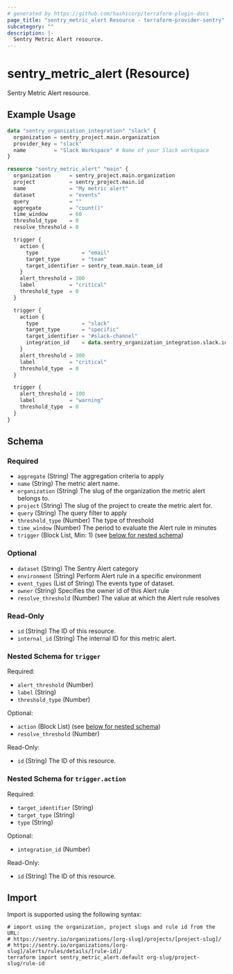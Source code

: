 ```yaml
---
# generated by https://github.com/hashicorp/terraform-plugin-docs
page_title: "sentry_metric_alert Resource - terraform-provider-sentry"
subcategory: ""
description: |-
  Sentry Metric Alert resource.
---
```


# sentry_metric_alert (Resource)

Sentry Metric Alert resource.

## Example Usage

```terraform
data "sentry_organization_integration" "slack" {
  organization = sentry_project.main.organization
  provider_key = "slack"
  name         = "Slack Workspace" # Name of your Slack workspace
}

resource "sentry_metric_alert" "main" {
  organization      = sentry_project.main.organization
  project           = sentry_project.main.id
  name              = "My metric alert"
  dataset           = "events"
  query             = ""
  aggregate         = "count()"
  time_window       = 60
  threshold_type    = 0
  resolve_threshold = 0

  trigger {
    action {
      type              = "email"
      target_type       = "team"
      target_identifier = sentry_team.main.team_id
    }
    alert_threshold = 300
    label           = "critical"
    threshold_type  = 0
  }

  trigger {
    action {
      type              = "slack"
      target_type       = "specific"
      target_identifier = "#slack-channel"
      integration_id    = data.sentry_organization_integration.slack.id
    }
    alert_threshold = 300
    label           = "critical"
    threshold_type  = 0
  }

  trigger {
    alert_threshold = 100
    label           = "warning"
    threshold_type  = 0
  }
}
```

<!-- schema generated by tfplugindocs -->
## Schema

### Required

- `aggregate` (String) The aggregation criteria to apply
- `name` (String) The metric alert name.
- `organization` (String) The slug of the organization the metric alert belongs to.
- `project` (String) The slug of the project to create the metric alert for.
- `query` (String) The query filter to apply
- `threshold_type` (Number) The type of threshold
- `time_window` (Number) The period to evaluate the Alert rule in minutes
- `trigger` (Block List, Min: 1) (see [below for nested schema](#nestedblock--trigger))

### Optional

- `dataset` (String) The Sentry Alert category
- `environment` (String) Perform Alert rule in a specific environment
- `event_types` (List of String) The events type of dataset.
- `owner` (String) Specifies the owner id of this Alert rule
- `resolve_threshold` (Number) The value at which the Alert rule resolves

### Read-Only

- `id` (String) The ID of this resource.
- `internal_id` (String) The internal ID for this metric alert.

<a id="nestedblock--trigger"></a>
### Nested Schema for `trigger`

Required:

- `alert_threshold` (Number)
- `label` (String)
- `threshold_type` (Number)

Optional:

- `action` (Block List) (see [below for nested schema](#nestedblock--trigger--action))
- `resolve_threshold` (Number)

Read-Only:

- `id` (String) The ID of this resource.

<a id="nestedblock--trigger--action"></a>
### Nested Schema for `trigger.action`

Required:

- `target_identifier` (String)
- `target_type` (String)
- `type` (String)

Optional:

- `integration_id` (Number)

Read-Only:

- `id` (String) The ID of this resource.

## Import

Import is supported using the following syntax:

```shell
# import using the organization, project slugs and rule id from the URL:
# https://sentry.io/organizations/[org-slug]/projects/[project-slug]/
# https://sentry.io/organizations/[org-slug]/alerts/rules/details/[rule-id]/
terraform import sentry_metric_alert.default org-slug/project-slug/rule-id
```
